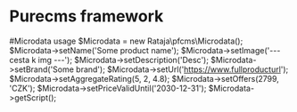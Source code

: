 Purecms framework
===

#Microdata usage
$Microdata = new Rataja\pfcms\Microdata();
$Microdata->setName('Some product name');
$Microdata->setImage('--- cesta k img ---');
$Microdata->setDescription('Desc');
$Microdata->setBrand('Some brand');
$Microdata->setUrl('https://www.fullproducturl');
$Microdata->setAggregateRating(5, 2, 4.8);
$Microdata->setOffers(2799, 'CZK');
$Microdata->setPriceValidUntil('2030-12-31');
$Microdata->getScript();
